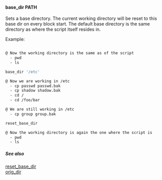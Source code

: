 #### base_dir PATH

Sets a base directory. The current working directory will be reset to this base dir on every block start.
The default base directory is the same directory as where the script itself resides in.

Example:

```bash

@ Now the working directory is the same as of the script
  - pwd
  - ls

base_dir '/etc'

@ Now we are working in /etc
  - cp passwd passwd.bak
  - cp shadow shadow.bak
  - cd /
  - cd /foo/bar

@ We are still working in /etc
  - cp group group.bak

reset_base_dir

@ Now the working directory is again the one where the script is
  - pwd
  - ls

```

##### See also

[reset_base_dir](reset_base_dir.md)  
[orig_dir](orig_dir.md)  

